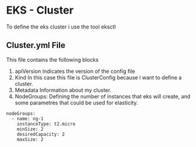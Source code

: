 # EKS - Cluster
To define the eks cluster i use the tool eksctl

## Cluster.yml File
This file contains the following blocks
1. apiVersion
Indicates the version of the config file
2. Kind
In this case this file is ClusterConfig because i want to define a cluster.
3. Metadata
Information about my cluster.
4. NodeGroups:
Defining the number of instances that eks will create, and some parametres that could be used for elasticity.
```
nodeGroups:
  - name: ng-1
    instanceType: t2.micro
    minSize: 2
    desiredCapacity: 2
    maxSize: 2
```